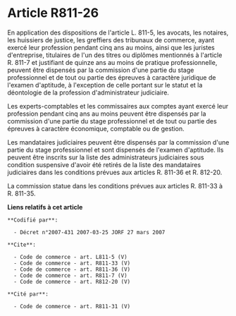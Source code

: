 # Article R811-26

En application des dispositions de l'article L. 811-5, les avocats, les notaires, les huissiers de justice, les greffiers des
tribunaux de commerce, ayant exercé leur profession pendant cinq ans au moins, ainsi que les juristes d'entreprise,
titulaires de l'un des titres ou diplômes mentionnés à l'article R. 811-7 et justifiant de quinze ans au moins de pratique
professionnelle, peuvent être dispensés par la commission d'une partie du stage professionnel et de tout ou partie des
épreuves à caractère juridique de l'examen d'aptitude, à l'exception de celle portant sur le statut et la déontologie de la
profession d'administrateur judiciaire. 

Les experts-comptables et les commissaires aux comptes ayant exercé leur profession pendant cinq ans au moins peuvent être
dispensés par la commission d'une partie du stage professionnel et de tout ou partie des épreuves à caractère économique,
comptable ou de gestion. 

Les mandataires judiciaires peuvent être dispensés par la commission d'une partie du stage professionnel et sont dispensés de
l'examen d'aptitude. Ils peuvent être inscrits sur la liste des administrateurs judiciaires sous condition suspensive d'avoir
été retirés de la liste des mandataires judiciaires dans les conditions prévues aux articles R. 811-36 et R. 812-20. 

La commission statue dans les conditions prévues aux articles R. 811-33 à R. 811-35.

**Liens relatifs à cet article**

	**Codifié par**:

	  - Décret n°2007-431 2007-03-25 JORF 27 mars 2007

	**Cite**:

	  - Code de commerce - art. L811-5 (V)
	  - Code de commerce - art. R811-33 (V)
	  - Code de commerce - art. R811-36 (V)
	  - Code de commerce - art. R811-7 (V)
	  - Code de commerce - art. R812-20 (V)

	**Cité par**:

	  - Code de commerce - art. R811-31 (V)
